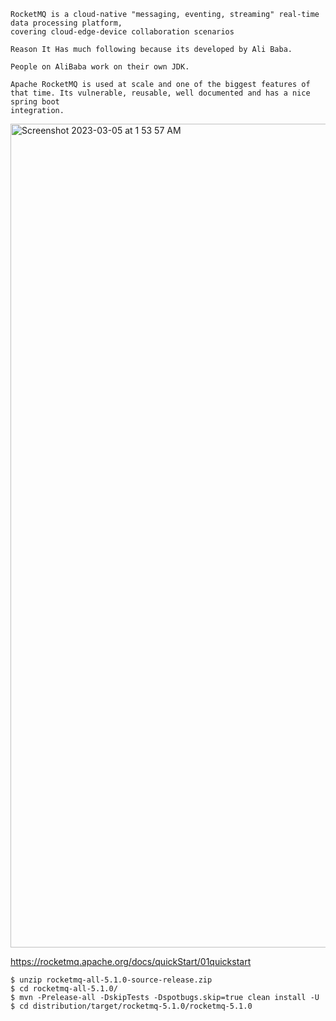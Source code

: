 ```
RocketMQ is a cloud-native "messaging, eventing, streaming" real-time data processing platform,
covering cloud-edge-device collaboration scenarios

Reason It Has much following because its developed by Ali Baba.

People on AliBaba work on their own JDK.

Apache RocketMQ is used at scale and one of the biggest features of that time. Its vulnerable, reusable, well documented and has a nice spring boot
integration.
```

<img width="1318" alt="Screenshot 2023-03-05 at 1 53 57 AM" src="https://user-images.githubusercontent.com/43849911/222927157-5241787e-02e2-4380-9207-3f519a1f7e09.png">

https://rocketmq.apache.org/docs/quickStart/01quickstart

```
$ unzip rocketmq-all-5.1.0-source-release.zip
$ cd rocketmq-all-5.1.0/
$ mvn -Prelease-all -DskipTests -Dspotbugs.skip=true clean install -U
$ cd distribution/target/rocketmq-5.1.0/rocketmq-5.1.0
```
